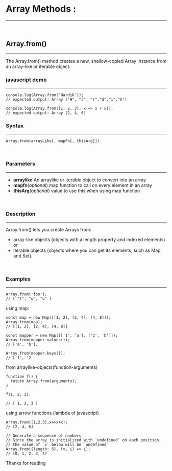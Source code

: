 # Array Methods :
-----------------------
&nbsp;

## Array.from()
------------------------------------------------------------
The Array.from() method creates a new, shallow-copied Array instance from an array-like or iterable object.
&nbsp;
 ### javascript demo
 ----------------------

```
console.log(Array.from('Hardik'));
// expected output: Array ["H", "a", "r","d","i","k"]

console.log(Array.from([1, 2, 3], x => x + x));
// expected output: Array [2, 4, 6]
```
### Syntax
-------------
```
Array.from(arrayLike[, mapFn[, thisArg]])
```
&nbsp;

### Parameters
-------------------------------------------------------

* **arraylike** 
An arraylike or iterable object to convert into an array
* **mapfn**(*optional*)
map function to call on every element in an array
* **thisArg**(*optional*)
value to use this when using map function

&nbsp;
### Description
*********************************************
Array.from() lets you create Arrays from: 

* array-like objects (objects with a length property and indexed elements) or
* iterable objects (objects where you can get its elements, such as Map and Set).

&nbsp;
### Examples
----------------------------

```
Array.from('foo'); 
// [ "f", "o", "o" ]
```


using map:
```
const map = new Map([[1, 2], [2, 4], [4, 8]]);
Array.from(map);
// [[1, 2], [2, 4], [4, 8]]

const mapper = new Map([['1', 'a'], ['2', 'b']]);
Array.from(mapper.values());
// ['a', 'b'];

Array.from(mapper.keys());
// ['1', '2
```
from arraylike-objects(function-arguments)
```
function f() {
  return Array.from(arguments);
}

f(1, 2, 3);

// [ 1, 2, 3 ]
```
using arrow functions (lambda of javascript)
```
Array.from([1,2,3],x=>x+x);
// [2, 4, 6]

// Generate a sequence of numbers
// Since the array is initialized with `undefined` on each position,
// the value of `v` below will be `undefined`
Array.from({length: 5}, (v, i) => i);
// [0, 1, 2, 3, 4]

```

Thanks for reading
